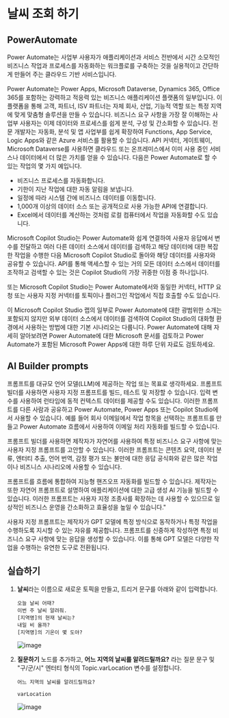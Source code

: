 # 날씨 조회 하기 

## PowerAutomate

Power Automate는 사업부 사용자가 애플리케이션과 서비스 전반에서 시간 소모적인 비즈니스 작업과 프로세스를 자동화하는 워크플로를 구축하는 것을 실용적이고 간단하게 만들어 주는 클라우드 기반 서비스입니다.

Power Automate는 Power Apps, Microsoft Dataverse, Dynamics 365, Office 365를 포함하는 강력하고 적응력 있는 비즈니스 애플리케이션 플랫폼의 일부입니다. 이 플랫폼을 통해 고객, 파트너, ISV 파트너는 자체 회사, 산업, 기능적 역할 또는 특정 지역에 맞게 맞춤형 솔루션을 만들 수 있습니다. 비즈니스 요구 사항을 가장 잘 이해하는 사업부 사용자는 이제 데이터와 프로세스를 쉽게 분석, 구성 및 간소화할 수 있습니다. 전문 개발자는 자동화, 분석 및 앱 사업부를 쉽게 확장하여 Functions, App Service, Logic Apps와 같은 Azure 서비스를 활용할 수 있습니다. API 커넥터, 게이트웨이, Microsoft Dataverse를 사용하면 클라우드 또는 온프레미스에서 이미 사용 중인 서비스나 데이터에서 더 많은 가치를 얻을 수 있습니다.
다음은 Power Automate로 할 수 있는 작업의 몇 가지 예입니다.
- 비즈니스 프로세스를 자동화합니다.
- 기한이 지난 작업에 대한 자동 알림을 보냅니다.
- 일정에 따라 시스템 간에 비즈니스 데이터를 이동합니다.
- 1,000개 이상의 데이터 소스 또는 공개적으로 사용 가능한 API에 연결합니다.
- Excel에서 데이터를 계산하는 것처럼 로컬 컴퓨터에서 작업을 자동화할 수도 있습니다.

Microsoft Copilot Studio는 Power Automate와 쉽게 연결하여 사용자 응답에서 변수를 전달하고 여러 다른 데이터 소스에서 데이터를 검색하고 해당 데이터에 대한 복잡한 작업을 수행한 다음 Microsoft Copilot Studio로 돌아와 해당 데이터를 사용자와 공유할 수 있습니다. API를 통해 액세스할 수 있는 거의 모든 데이터 소스에서 데이터를 조작하고 검색할 수 있는 것은 Copilot Studio의 가장 귀중한 이점 중 하나입니다.

또는 Microsoft Copilot Studio는 Power Automate에서와 동일한 커넥터, HTTP 요청 또는 사용자 지정 커넥터를 토픽이나 플러그인 작업에서 직접 호출할 수도 있습니다.

이 Microsoft Copilot Studio 랩의 일부로 Power Automate에 대한 광범위한 소개는 포함되지 않지만 외부 데이터 소스에서 데이터를 검색하여 Copilot Studio의 대화형 환경에서 사용하는 방법에 대한 기본 시나리오는 다룹니다. Power Automate에 대해 자세히 알아보려면 Power Automate에 대한 Microsoft 문서를 검토하고 Power Automate가 포함된 Microsoft Power Apps에 대한 하루 단위 자료도 검토하세요.

## AI Builder prompts

프롬프트를 대규모 언어 모델(LLM)에 제공하는 작업 또는 목표로 생각하세요. 프롬프트 빌더를 사용하면 사용자 지정 프롬프트를 빌드, 테스트 및 저장할 수 있습니다. 입력 변수를 사용하여 런타임에 동적 컨텍스트 데이터를 제공할 수도 있습니다. 이러한 프롬프트를 다른 사람과 공유하고 Power Automate, Power Apps 또는 Copilot Studio에서 사용할 수 있습니다. 예를 들어 회사 이메일에서 작업 항목을 선택하는 프롬프트를 만들고 Power Automate 흐름에서 사용하여 이메일 처리 자동화를 빌드할 수 있습니다.

프롬프트 빌더를 사용하면 제작자가 자연어를 사용하여 특정 비즈니스 요구 사항에 맞는 사용자 지정 프롬프트를 고안할 수 있습니다. 이러한 프롬프트는 콘텐츠 요약, 데이터 분류, 엔터티 추출, 언어 번역, 감정 평가 또는 불만에 대한 응답 공식화와 같은 많은 작업이나 비즈니스 시나리오에 사용할 수 있습니다.

프롬프트를 흐름에 통합하여 지능형 핸즈오프 자동화를 빌드할 수 있습니다. 제작자는 또한 자연어 프롬프트로 설명하여 애플리케이션에 대한 고급 생성 AI 기능을 빌드할 수 있습니다. 이러한 프롬프트는 사용자 지정 조종사를 확장하는 데 사용할 수 있으므로 일상적인 비즈니스 운영을 간소화하고 효율성을 높일 수 있습니다."

사용자 지정 프롬프트는 제작자가 GPT 모델에 특정 방식으로 동작하거나 특정 작업을 수행하도록 지시할 수 있는 자유를 제공합니다. 프롬프트를 신중하게 작성하면 특정 비즈니스 요구 사항에 맞는 응답을 생성할 수 있습니다. 이를 통해 GPT 모델은 다양한 작업을 수행하는 유연한 도구로 전환됩니다.

## 실습하기 
1. **날씨**라는 이름으로 새로운 토픽을 만들고, 트리거 문구를 아래와 같이 입력합니다.
    ```
    오늘 날씨 어때?
    이번 주 날씨 알려줘.
    [지역명]의 현재 날씨는?
    내일 비 올까?
    [지역명]의 기온이 몇 도야?
    ```
    ![image](https://github.com/user-attachments/assets/b3f3e305-b946-4af6-ae6e-4bc244f08192)


2. **질문하기** 노드를 추가하고, **어느 지역의 날씨를 알려드릴까요?** 라는 질문 문구 및 "구/군/시" 엔터티 형식의 Topic.varLocation 변수를 설정합니다.
    ```
    어느 지역의 날씨를 알려드릴까요?
    ```
    ```
    varLocation
    ```

    ![image](https://github.com/user-attachments/assets/18cedde5-e593-4bbf-abcd-8b625c29a653)






   


